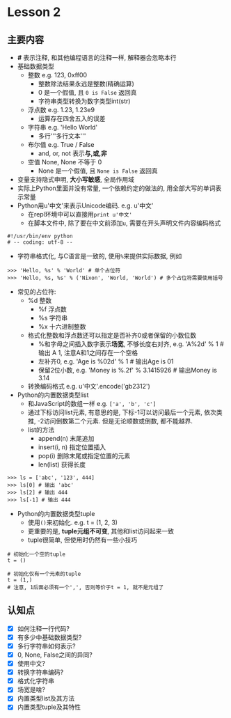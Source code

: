 # Lesson 2

## 主要内容

- **#** 表示注释, 和其他编程语言的注释一样, 解释器会忽略本行
- 基础数据类型
    - 整数 e.g. 123, 0xff00
        - 整数除法结果永远是整数(精确运算)
        - 0 是一个假值, 且 `0 is False` 返回真
        - 字符串类型转换为数字类型int(str)
    - 浮点数 e.g. 1.23, 1.23e9
        - 运算存在四舍五入的误差
    - 字符串 e.g. 'Hello World'
        - 多行'''多行文本'''
    - 布尔值 e.g. True / False
        - and, or, not 表示**与,或,非**
    - 空值 None, None 不等于 0
        - None 是一个假值, 且 `None is False` 返回真
- 变量支持隐式申明, **大小写敏感**, 全局作用域
- 实际上Python里面并没有常量, 一个依赖约定的做法的, 用全部大写的单词表示常量
- Python用u'中文'来表示Unicode编码. e.g. u'中文'
    - 在repl环境中可以直接用`print u'中文'`
    - 在脚本文件中, 除了要在中文前添加`u`, 需要在开头声明文件内容编码格式
    
```
#!/usr/bin/env python
# -- coding: utf-8 --
```

- 字符串格式化, 与C语言是一致的, 使用`%`来提供实际数据, 例如

```
>>> 'Hello, %s' % 'World' # 单个占位符
>>> 'Hello, %s, %s' % ('Nixon', 'World, 'World') # 多个占位符需要使用括号
```

- 常见的占位符:
    - %d 整数
        - %f 浮点数
        - %s 字符串
        - %x 十六进制整数
    - 格式化整数和浮点数还可以指定是否补齐0或者保留的小数位数
        - %和字母之间插入数字表示**场宽**, 不够长度右对齐, e.g. 'A%2d' % 1 # 输出 A 1, 注意A和1之间存在一个空格
        - 左补齐0, e.g. 'Age is %02d' % 1 # 输出Age is 01
        - 保留2位小数, e.g. 'Money is %.2f' % 3.1415926 # 输出Money is 3.14
    - 转换编码格式 e.g. u'中文'.encode('gb2312')
- Python的内置数据类型list
    - 和JavaScript的数组一样 e.g. `['a', 'b', 'c']`
    - 通过下标访问list元素, 有意思的是, 下标-1可以访问最后一个元素, 依次类推, -2访问倒数第二个元素. 但是无论顺数或倒数, 都不能越界.
    - list的方法
        - append(n)     末尾追加
        - insert(i, n)  指定位置插入
        - pop(i)        删除末尾或指定位置的元素
        - len(list)     获得长度

```
>>> ls = ['abc', '123', 444]
>>> ls[0] # 输出 'abc'
>>> ls[2] # 输出 444
>>> ls[-1] # 输出 444
```

- Python的内置数据类型tuple
    - 使用`()`来初始化. e.g. t = (1, 2, 3)
    - 更重要的是, **tuple元组不可变**, 其他和list访问起来一致
    - tuple很简单, 但使用时仍然有一些小技巧

```
# 初始化一个空的tuple
t = ()

# 初始化仅有一个元素的tuple
t = (1,)
# 注意, 1后面必须有一个',', 否则等价于t = 1, 就不是元组了
```

## 认知点
- [x] 如何注释一行代码?
- [x] 有多少中基础数据类型?
- [x] 多行字符串如何表示?
- [x] 0, None, False之间的异同?
- [x] 使用中文?
- [x] 转换字符串编码?
- [x] 格式化字符串
- [x] 场宽是啥?
- [x] 内置类型list及其方法
- [x] 内置类型tuple及其特性

